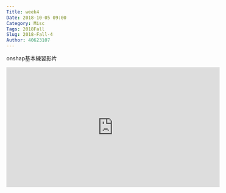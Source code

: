 ```yaml
---
Title: week4
Date: 2018-10-05 09:00
Category: Misc
Tags: 2018Fall
Slug: 2018-Fall-4
Author: 40623107
---
```

<!-- PELICAN_END_SUMMARY -->

onshap基本練習影片
<iframe width="560" height="315" src="https://www.youtube.com/embed/MtKTAEVx5x4" frameborder="0" allow="autoplay; encrypted-media" allowfullscreen></iframe>